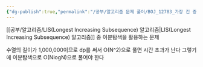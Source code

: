 ```yaml
---
{"dg-publish":true,"permalink":"/공부/알고리즘 문제 풀이/BOJ_12783_가장 긴 증가하는 부분 수열2/","dgPassFrontmatter":true}
---
```


[[공부/알고리즘/LIS(Longest Increasing Subsequence) 알고리즘\|LIS(Longest Increasing Subsequence) 알고리즘]] 중 이분탐색을 활용하는 문제

수열의 길이가 1,000,000이므로 dp를 써서 O(N^2)으로 풀면 시간 초과가 난다
그렇기에 이분탐색으로 O(NlogN)으로 풀어야 한다

```java

```